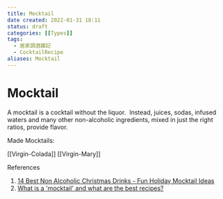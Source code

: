 ```yaml
---
title: Mocktail
date created: 2022-01-31 18:11
status: draft
categories: [[Types]]
tags:
  - 居家調酒雜記
  - CocktailRecipe
aliases: Mocktail
---
```

# Mocktail

A mocktail is a cocktail without the liquor.  Instead, juices, sodas, infused waters and many other non-alcoholic ingredients, mixed in just the right ratios, provide flavor.

Made Mocktails:

[[Virgin-Colada]]
[[Virgin-Mary]]

References

1. [14 Best Non Alcoholic Christmas Drinks - Fun Holiday Mocktail Ideas](https://www.townandcountrymag.com/leisure/drinks/g3122/christmas-mocktail-recipes/)
2. [What is a 'mocktail' and what are the best recipes?](https://www.escoffier.edu/blog/culinary-arts/what-is-a-mocktail-and-what-are-the-best-recipes/)